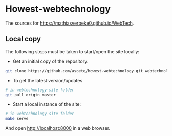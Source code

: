 # Howest-webtechnology

The sources for <https://mathiasverbeke0.github.io/WebTech>.

## Local copy

The following steps must be taken to start/open the site locally:

* Get an initial copy of the repository:
```bash
git clone https://github.com/asoete/howest-webtechnology.git webtechnology-site
```
* To get the latest version/updates
```bash
# in webtechnology-site folder
git pull origin master
```
* Start a local instance of the site:
```bash
# in webtechnology-site folder
make serve
```
   And open <http://localhost:8000> in a web browser.
